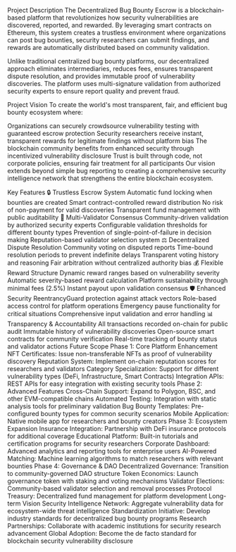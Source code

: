 Project Description
The Decentralized Bug Bounty Escrow is a blockchain-based platform that revolutionizes how security vulnerabilities are discovered, reported, and rewarded. By leveraging smart contracts on Ethereum, this system creates a trustless environment where organizations can post bug bounties, security researchers can submit findings, and rewards are automatically distributed based on community validation.

Unlike traditional centralized bug bounty platforms, our decentralized approach eliminates intermediaries, reduces fees, ensures transparent dispute resolution, and provides immutable proof of vulnerability discoveries. The platform uses multi-signature validation from authorized security experts to ensure report quality and prevent fraud.

Project Vision
To create the world's most transparent, fair, and efficient bug bounty ecosystem where:

Organizations can securely crowdsource vulnerability testing with guaranteed escrow protection
Security researchers receive instant, transparent rewards for legitimate findings without platform bias
The blockchain community benefits from enhanced security through incentivized vulnerability disclosure
Trust is built through code, not corporate policies, ensuring fair treatment for all participants
Our vision extends beyond simple bug reporting to creating a comprehensive security intelligence network that strengthens the entire blockchain ecosystem.

Key Features
🔒 Trustless Escrow System
Automatic fund locking when bounties are created
Smart contract-controlled reward distribution
No risk of non-payment for valid discoveries
Transparent fund management with public auditability
👥 Multi-Validator Consensus
Community-driven validation by authorized security experts
Configurable validation thresholds for different bounty types
Prevention of single-point-of-failure in decision making
Reputation-based validator selection system
⚖️ Decentralized Dispute Resolution
Community voting on disputed reports
Time-bound resolution periods to prevent indefinite delays
Transparent voting history and reasoning
Fair arbitration without centralized authority bias
💰 Flexible Reward Structure
Dynamic reward ranges based on vulnerability severity
Automatic severity-based reward calculation
Platform sustainability through minimal fees (2.5%)
Instant payout upon validation consensus
🛡️ Enhanced Security
ReentrancyGuard protection against attack vectors
Role-based access control for platform operations
Emergency pause functionality for critical situations
Comprehensive input validation and error handling
📊 Transparency & Accountability
All transactions recorded on-chain for public audit
Immutable history of vulnerability discoveries
Open-source smart contracts for community verification
Real-time tracking of bounty status and validator actions
Future Scope
Phase 1: Core Platform Enhancement
NFT Certificates: Issue non-transferable NFTs as proof of vulnerability discovery
Reputation System: Implement on-chain reputation scores for researchers and validators
Category Specialization: Support for different vulnerability types (DeFi, Infrastructure, Smart Contracts)
Integration APIs: REST APIs for easy integration with existing security tools
Phase 2: Advanced Features
Cross-Chain Support: Expand to Polygon, BSC, and other EVM-compatible chains
Automated Testing: Integration with static analysis tools for preliminary validation
Bug Bounty Templates: Pre-configured bounty types for common security scenarios
Mobile Application: Native mobile app for researchers and bounty creators
Phase 3: Ecosystem Expansion
Insurance Integration: Partnership with DeFi insurance protocols for additional coverage
Educational Platform: Built-in tutorials and certification programs for security researchers
Corporate Dashboard: Advanced analytics and reporting tools for enterprise users
AI-Powered Matching: Machine learning algorithms to match researchers with relevant bounties
Phase 4: Governance & DAO
Decentralized Governance: Transition to community-governed DAO structure
Token Economics: Launch governance token with staking and voting mechanisms
Validator Elections: Community-based validator selection and removal processes
Protocol Treasury: Decentralized fund management for platform development
Long-term Vision
Security Intelligence Network: Aggregate vulnerability data for ecosystem-wide threat intelligence
Standardization Initiative: Develop industry standards for decentralized bug bounty programs
Research Partnerships: Collaborate with academic institutions for security research advancement
Global Adoption: Become the de facto standard for blockchain security vulnerability disclosure
